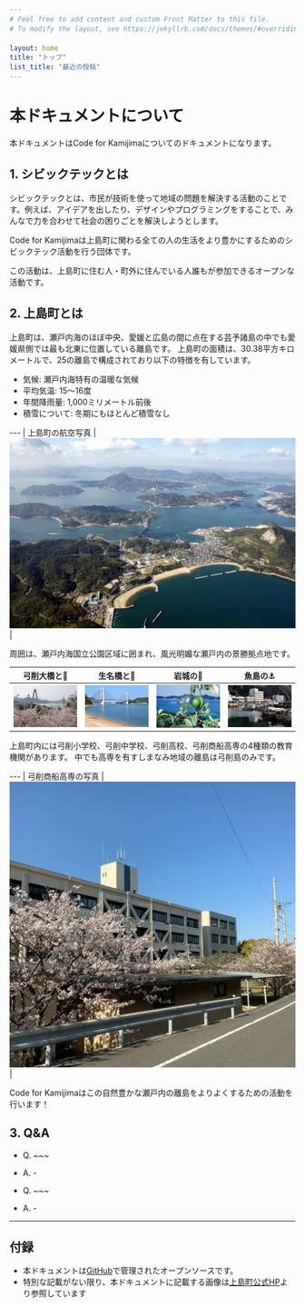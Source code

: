 ```yaml
---
# Feel free to add content and custom Front Matter to this file.
# To modify the layout, see https://jekyllrb.com/docs/themes/#overriding-theme-defaults

layout: home
title: "トップ"
list_title: "最近の投稿"
---
```


# 本ドキュメントについて
本ドキュメントはCode for Kamijimaについてのドキュメントになります。

## 1. シビックテックとは
シビックテックとは、市民が技術を使って地域の問題を解決する活動のことです。例えば、アイデアを出したり、デザインやプログラミングをすることで、みんなで力を合わせて社会の困りごとを解決しようとします。

Code for Kamijimaは上島町に関わる全ての人の生活をより豊かにするためのシビックテック活動を行う団体です。 

この活動は、上島町に住む人・町外に住んでいる人誰もが参加できるオープンな活動です。

## 2. 上島町とは
上島町は、瀬戸内海のほぼ中央、愛媛と広島の間に点在する芸予諸島の中でも愛媛県側では最も北東に位置している離島です。
上島町の面積は、30.38平方キロメートルで、25の離島で構成されており以下の特徴を有しています。

- 気候: 瀬戸内海特有の温暖な気候
- 平均気温: 15～16度
- 年間降雨量: 1,000ミリメートル前後
- 積雪について: 冬期にもほとんど積雪なし

--- |
上島町の航空写真 |
![上島町の航空写真](assets/kamijima-kokusyashin.jpg) |

周囲は、瀬戸内海国立公園区域に囲まれ、風光明媚な瀬戸内の景勝拠点地です。

弓削大橋と🌸 | 生名橋と🌊 | 岩城の🍋 | 魚島の⚓️
--- | --- | --- | ---
![](assets/yuge-sakura.jpeg) | ![](assets/ikina-bridge.jpeg) | ![](assets/iwagi-lemon.jpeg) | ![](assets/uoshima-gyoko.jpeg)

上島町内には弓削小学校、弓削中学校、弓削高校、弓削商船高専の4種類の教育機関があります。
中でも高専を有すしまなみ地域の離島は弓削島のみです。

--- |
弓削商船高専の写真 |
![弓削商船高専の写真](assets/nityc.jpg) |

Code for Kamijimaはこの自然豊かな瀬戸内の離島をよりよくするための活動を行います！


## 3. Q&A
- Q. ~~~
- A. -

- Q. ~~~
- A. -

---


## 付録
- 本ドキュメントは[GitHub](https://github.com/atsuki-seo/my-dummy-site)で管理されたオープンソースです。
- 特別な記載がない限り、本ドキュメントに記載する画像は[上島町公式HP](https://www.town.kamijima.lg.jp/)より参照しています